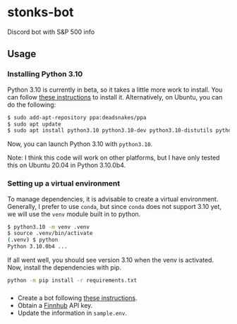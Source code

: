 # stonks-bot
Discord bot with S&amp;P 500 info

## Usage

### Installing Python 3.10
Python 3.10 is currently in beta, so it takes a little more work to install. You can follow [these instructions](https://www.python.org/downloads/release/python-3100b4/) to install it. Alternatively, on Ubuntu, you can do the following:

```bash
$ sudo add-apt-repository ppa:deadsnakes/ppa
$ sudo apt update
$ sudo apt install python3.10 python3.10-dev python3.10-distutils python3.10-distutils
```

Now, you can launch Python 3.10 with `python3.10`.

Note: I think this code will work on other platforms, but I have only tested this on Ubuntu 20.04 in Python 3.10.0b4.

### Setting up a virtual environment
To manage dependencies, it is advisable to create a virtual environment. Generally, I prefer to use `conda`, but since `conda` does not support 3.10 yet, we will use the `venv` module built in to python.

```bash
$ python3.10 -m venv .venv
$ source .venv/bin/activate
(.venv) $ python
Python 3.10.0b4 ...
```

If all went well, you should see version 3.10 when the venv is activated. Now, install the dependencies with pip.

```bash
python -m pip install -r requirements.txt
```

### 

* Create a bot following [these instructions](https://discordpy.readthedocs.io/en/stable/discord.html#discord-intro).
* Obtain a [Finnhub](https://finnhub.io) API key.
* Update the information in `sample.env`.
